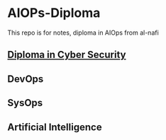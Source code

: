 # AIOPs-Diploma
This repo is for notes, diploma in AIOps from al-nafi

## [Diploma in Cyber Security](./DCCS/README.md)
## DevOps
## SysOps
## Artificial Intelligence
